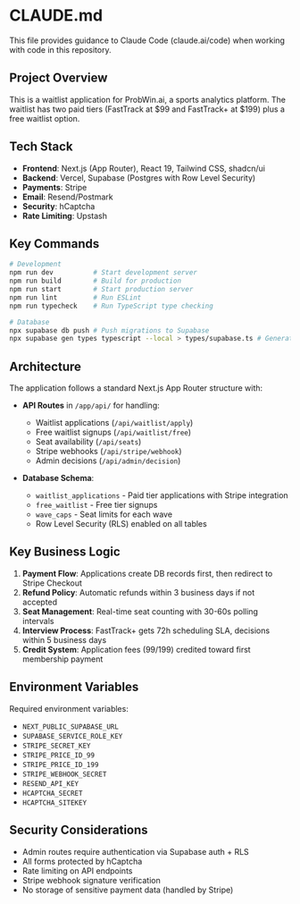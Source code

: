 # CLAUDE.md

This file provides guidance to Claude Code (claude.ai/code) when working with code in this repository.

## Project Overview

This is a waitlist application for ProbWin.ai, a sports analytics platform. The waitlist has two paid tiers (FastTrack at $99 and FastTrack+ at $199) plus a free waitlist option.

## Tech Stack

- **Frontend**: Next.js (App Router), React 19, Tailwind CSS, shadcn/ui
- **Backend**: Vercel, Supabase (Postgres with Row Level Security)
- **Payments**: Stripe
- **Email**: Resend/Postmark
- **Security**: hCaptcha
- **Rate Limiting**: Upstash

## Key Commands

```bash
# Development
npm run dev          # Start development server
npm run build        # Build for production
npm run start        # Start production server
npm run lint         # Run ESLint
npm run typecheck    # Run TypeScript type checking

# Database
npx supabase db push # Push migrations to Supabase
npx supabase gen types typescript --local > types/supabase.ts # Generate TypeScript types
```

## Architecture

The application follows a standard Next.js App Router structure with:

- **API Routes** in `/app/api/` for handling:
  - Waitlist applications (`/api/waitlist/apply`)
  - Free waitlist signups (`/api/waitlist/free`)
  - Seat availability (`/api/seats`)
  - Stripe webhooks (`/api/stripe/webhook`)
  - Admin decisions (`/api/admin/decision`)

- **Database Schema**:
  - `waitlist_applications` - Paid tier applications with Stripe integration
  - `free_waitlist` - Free tier signups
  - `wave_caps` - Seat limits for each wave
  - Row Level Security (RLS) enabled on all tables

## Key Business Logic

1. **Payment Flow**: Applications create DB records first, then redirect to Stripe Checkout
2. **Refund Policy**: Automatic refunds within 3 business days if not accepted
3. **Seat Management**: Real-time seat counting with 30-60s polling intervals
4. **Interview Process**: FastTrack+ gets 72h scheduling SLA, decisions within 5 business days
5. **Credit System**: Application fees ($99/$199) credited toward first membership payment

## Environment Variables

Required environment variables:
- `NEXT_PUBLIC_SUPABASE_URL`
- `SUPABASE_SERVICE_ROLE_KEY`
- `STRIPE_SECRET_KEY`
- `STRIPE_PRICE_ID_99`
- `STRIPE_PRICE_ID_199`
- `STRIPE_WEBHOOK_SECRET`
- `RESEND_API_KEY`
- `HCAPTCHA_SECRET`
- `HCAPTCHA_SITEKEY`

## Security Considerations

- Admin routes require authentication via Supabase auth + RLS
- All forms protected by hCaptcha
- Rate limiting on API endpoints
- Stripe webhook signature verification
- No storage of sensitive payment data (handled by Stripe)